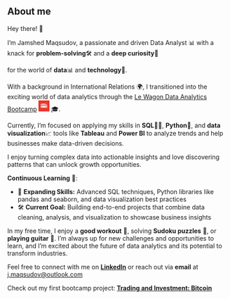 ## About me

Hey there! 👋 

I’m Jamshed Maqsudov, a passionate and driven Data Analyst 📊 with a knack for 
**problem-solving**🛠️ and a 
**deep curiosity**🧐 

for the world of **data**📊 and **technology**🤖. 

With a background in International Relations 🌍, I transitioned into the exciting world of data analytics through the [Le Wagon Data Analytics Bootcamp](https://www.lewagon.com/data-analytics-course) <img src="le_lewagon_logo.png" alt="Le Wagon Logo" width="25"> 🎓.

Currently, I’m focused on applying my skills in 
**SQL**🧑‍💻, 
**Python**🐍, and 
**data visualization**📈 tools like **Tableau** and **Power BI** to analyze trends and help businesses make data-driven decisions. 

I enjoy turning complex data into actionable insights and love discovering patterns that can unlock growth opportunities.

**Continuous Learning** 🌱:
- 📘 **Expanding Skills:** Advanced SQL techniques, Python libraries like pandas and seaborn, and data visualization best practices
- 🛠️ **Current Goal:** Building end-to-end projects that combine data cleaning, analysis, and visualization to showcase business insights

In my free time, I enjoy a **good workout** 💪, solving **Sudoku puzzles** 🧩, or **playing guitar** 🎸. I’m always up for new challenges and opportunities to learn, and I’m excited about the future of data analytics and its potential to transform industries.

Feel free to connect with me on [**LinkedIn**](https://www.linkedin.com/in/jamshedmaqsudov) or reach out via **email** at j.maqsudov@outlook.com

Check out my first bootcamp project: [**Trading and Investment: Bitcoin**](https://github.com/MaqsudovJamshed/Trading-and-Investing?tab=readme-ov-file#trading-and-investing-project-bitcoin)
